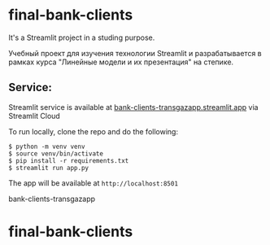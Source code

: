 # final-bank-clients
It's a Streamlit project in a studing purpose.


Учебный проект для изучения технологии Streamlit
и разрабатывается в рамках курса "Линейные модели и их презентация" 
на степике.

## Service:
Streamlit service is available at [bank-clients-transgazapp.streamlit.app](https://final-bank-clients-transgazapp.streamlit.app/) via Streamlit Cloud

To run locally, clone the repo and do the following:
```
$ python -m venv venv
$ source venv/bin/activate
$ pip install -r requirements.txt
$ streamlit run app.py
```
The app will be available at `http://localhost:8501`

bank-clients-transgazapp
# final-bank-clients
